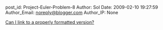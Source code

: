 post_id: Project-Euler-Problem-8
Author: Sol
Date: 2009-02-10 19:27:59
Author_Email: noreply@blogger.com
Author_IP: None

<a href="http://use.perl.org/~colomon/journal/38449" rel="nofollow">Can I link to a properly formatted version?</a>
